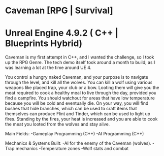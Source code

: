# Caveman [RPG | Survival]
# Unreal Engine 4.9.2 ( C++ | Blueprints Hybrid)

Caveman is my first attempt in C++, and I wanted the challenge, so I took up the RPG Genre. The tech demo itself took around a month to build, as I was learning a lot at the time around UE 4.

You control a hungry naked Caveman, and your purpose is to navigate through the level, and kill all the wolves. You can kill a wolf using various weapons like placed trap, your club or a bow. Looting them will give you the meat required to cook a healthy meal to live through the day, provided you find a campfire. You should watchout for areas that have low temperature because you will be cold and eventually die. On your way, you will find bushes that hide branches, which can be used to craft items that themselves can produce Flint and Tinder, which can be used to light up fires. Standing by the fires, your heat is increased and you are able to cook the meat you looted from the wolves and stay alive.

Main Fields:
-Gameplay Programming (C++)
-AI Programming (C++)

Mechanics & Systems Built:
-AI for the enemy of the Caveman (wolves).
-Trap mechanics
-Temperature zones
-Wolf stats and combat

